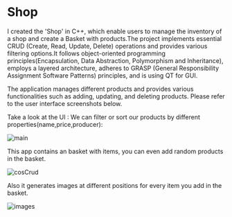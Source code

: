 # Shop
I created the 'Shop' in C++, which enable users to manage the inventory of a shop and  create a Basket with products.The project implements essential CRUD (Create, Read, Update, Delete) operations and provides various filtering options.It follows object-oriented programming principles(Encapsulation, Data Abstraction, Polymorphism and Inheritance), employs a layered architecture, adheres to GRASP (General Responsibility Assignment Software Patterns) principles, and is using QT for GUI.  

 The application manages different products and provides various functionalities such as adding, updating, and deleting products. Please refer to the user interface screenshots below.

Take a look at the UI :
We can filter or sort our products by different properties(name,price,producer):


![main](https://github.com/Codrut112/Shop/assets/118080484/d9a374b5-8301-4b7c-888c-56ce35c01b4d)


This app contains an basket with items, you can even add random products in the basket.


![cosCrud](https://github.com/Codrut112/Shop/assets/118080484/41cf9872-1381-47ca-9310-ac3eb99d5204)


Also it generates images at different positions for every item you add in the basket.


![images](https://github.com/Codrut112/Shop/assets/118080484/eda88147-ad5f-4b43-b287-2d2867c2c529)
